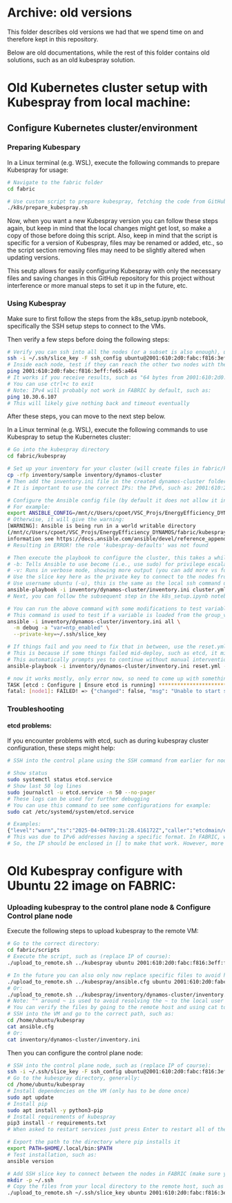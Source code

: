 # Archive: old versions
This folder describes old versions we had that we spend time on and therefore kept in this repository.

Below are old documentations, while the rest of this folder contains old solutions, such as an old kubespray solution.

# Old Kubernetes cluster setup with Kubespray from local machine:
## Configure Kubernetes cluster/environment
### Preparing Kubespary
In a Linux terminal (e.g. WSL), execute the following commands to prepare Kubespray for usage:
```sh
# Navigate to the fabric folder
cd fabric

# Use custom script to prepare kubespray, fetching the code from GitHub and cleaning up unnecessary files
./k8s/prepare_kubespray.sh
```
Now, when you want a new Kubespray version you can follow these steps again, but keep in mind that the local changes might get lost, so make a copy of those before doing this script.  Also, keep in mind that the script is specific for a version of Kubespray, files may be renamed or added, etc., so the script section removing files may need to be slightly altered when updating versions.

This seutp allows for easily configuring Kubespray with only the necessary files and saving changes in this GitHub repository for this project without interference or more manual steps to set it up in the future, etc.

### Using Kubespray
Make sure to first follow the steps from the k8s_setup.ipynb notebook, specifically the SSH setup steps to connect to the VMs.

Then verify a few steps before doing the following steps:
```sh
# Verify you can ssh into all the nodes (or a subset is also enough), using the commands provided from the Notebook step (see steps in notebook), such as:
ssh -i ~/.ssh/slice_key -F ssh_config ubuntu@2001:610:2d0:fabc:f816:3eff:fe65:a464
# Inside each node, test if they can reach the other two nodes with the IP address, such as:
ping 2001:610:2d0:fabc:f816:3eff:fe65:a464
# It works if you receive results, such as "64 bytes from 2001:610:2d0:fabc:f816:3eff:fe95:d90f: icmp_seq=1 ttl=64 time=0.402 ms" 
# You can use ctrl+c to exit
# Note: IPv4 will probably not work in FABRIC by default, such as:
ping 10.30.6.107
# This will likely give nothing back and timeout eventually
```
After these steps, you can move to the next step below.

In a Linux terminal (e.g. WSL), execute the following commands to use Kubespray to setup the Kubernetes cluster:
```sh
# Go into the kubespray directory
cd fabric/kubespray

# Set up your inventory for your cluster (will create files in fabric/kubespray/inventory/x)
cp -rfp inventory/sample inventory/dynamos-cluster
# Then add the inventory.ini file in the created dynamos-cluster folder. The k8s_setup.ipynb notebook gets the necessary information
# It is important to use the correct IPs: the IPv6, such as: 2001:610:2d0:fabc:f816:3eff:fe65:a464, since it is not reachable with the IPv4 in FABRIC by default.

# Configure the Ansible config file (by default it does not allow it in the working directory: https://docs.ansible.com/ansible/devel/reference_appendices/config.html#cfg-in-world-writable-dir)
# For example:
export ANSIBLE_CONFIG=/mnt/c/Users/cpoet/VSC_Projs/EnergyEfficiency_DYNAMOS/fabric/kubespray/ansible.cfg
# Otherwise, it will give the warning: 
[WARNING]: Ansible is being run in a world writable directory
(/mnt/c/Users/cpoet/VSC_Projs/EnergyEfficiency_DYNAMOS/fabric/kubespray), ignoring it as an ansible.cfg source. For more
information see https://docs.ansible.com/ansible/devel/reference_appendices/config.html#cfg-in-world-writable-dir
# Resulting in ERROR! the role 'kubespray-defaults' was not found

# Then execute the playbook to configure the cluster, this takes a while to execute, the more nodes the longer it takes
# -b: Tells Ansible to use become (i.e., use sudo) for privilege escalation on remote machines
# -v: Runs in verbose mode, showing more output (you can add more vs for even more detail, like -vv or -vvv)
# Use the slice key here as the private key to connect to the nodes from the slice in FABRIC
# Use username ubuntu (-u), this is the same as the local ssh command used to log into the VM
ansible-playbook -i inventory/dynamos-cluster/inventory.ini cluster.yml -b -v --private-key=~/.ssh/slice_key -u ubuntu
# Next, you can follow the subsequent step in the k8s_setup.ipynb notebook

# You can run the above command with some modifications to test variables, such as:
# This command is used to test if a variable is loaded from the group_vars in the inventory file (you can change all to a more specific one such as node1) 
ansible -i inventory/dynamos-cluster/inventory.ini all \
  -m debug -a "var=ntp_enabled" \
  --private-key=~/.ssh/slice_key

# If things fail and you need to fix that in between, use the reset.yml to reset the cluster first before trying again the above command
# This is because if some things failed mid-deploy, such as etcd, it might conflict/skip important files, etc.
# This automatically prompts yes to continue without manual intervention required
ansible-playbook -i inventory/dynamos-cluster/inventory.ini reset.yml -b -v --private-key=~/.ssh/slice_key -u ubuntu -e reset_confirmation=yes

# now it works mostly, only error now, so need to come up with something else:
TASK [etcd : Configure | Ensure etcd is running] ********************************************************************************************************************************************
fatal: [node1]: FAILED! => {"changed": false, "msg": "Unable to start service etcd: Job for etcd.service failed because the control process exited with error code.\nSee \"systemctl status etcd.service\" and \"journalctl -xe\" for details.\n"}
```

### Troubleshooting
#### etcd problems:
If you encounter problems with etcd, such as during kubespray cluster configuration, these steps might help:
```sh
# SSH into the control plane using the SSH command from earlier for node1

# Show status
sudo systemctl status etcd.service
# Show last 50 log lines
sudo journalctl -u etcd.service -n 50 --no-pager
# These logs can be used for further debugging
# You can use this command to see some configurations for example:
sudo cat /etc/systemd/system/etcd.service

# Examples:
{"level":"warn","ts":"2025-04-04T09:31:28.416172Z","caller":"etcdmain/etcd.go:75","msg":"failed to verify flags","error":"invalid value \"https://2001:610:2d0:fabc:f816:3eff:fe65:a464:2380\" for ETCD_LISTEN_PEER_URLS: URL address does not have the form \"host:port\": https://2001:610:2d0:fabc:f816:3eff:fe65:a464:2380"}
# This was due to IPv6 addresses having a specific format. In FABRIC, we use IPv6, such as: 2001:610:2d0:fabc:f816:3eff:fe65:a464
# So, the IP should be enclosed in [] to make that work. However, more broad problems with using IPv6 was discovered, so a different solution was done, which is now the current setup.
```

# Old Kubespray configure with Ubuntu 22 image on FABRIC:
### Uploading kubespray to the control plane node & Configure Control plane node
Execute the following steps to upload kubespray to the remote VM:
```sh
# Go to the correct directory:
cd fabric/scripts
# Execute the script, such as (replace IP of course):
./upload_to_remote.sh ../kubespray ubuntu 2001:610:2d0:fabc:f816:3eff:feba:b846 ~/.ssh/slice_key ../fabric_config/ssh_config

# In the future you can also only now replace specific files to avoid having to reupload the whole directory, such as (replace IP of course):
./upload_to_remote.sh ../kubespray/ansible.cfg ubuntu 2001:610:2d0:fabc:f816:3eff:feba:b846 ~/.ssh/slice_key ../fabric_config/ssh_config "~/kubespray"
# Or:
./upload_to_remote.sh ../kubespray/inventory/dynamos-cluster/inventory.ini ubuntu 2001:610:2d0:fabc:f816:3eff:fe0f:e479 ~/.ssh/slice_key ../fabric_config/ssh_config "~/kubespray/inventory/dynamos-cluster"
# Note: "" around ~ is used to avoid resolving the ~ to the local user's home directory (see explanation in the script)
# You can verify the files by going to the remote host and using cat to view the file for example, such as:
# SSH into the VM and go to the correct path, such as:
cd /home/ubuntu/kubespray
cat ansible.cfg
# Or:
cat inventory/dynamos-cluster/inventory.ini
```

Then you can configure the control plane node:
```sh
# SSH into the control plane node, such as (replace IP of course):
ssh -i ~/.ssh/slice_key -F ssh_config ubuntu@2001:610:2d0:fabc:f816:3eff:fe65:a464
# Go to the kubespray directory, generally:
cd /home/ubuntu/kubespray
# Install dependencies on the VM (only has to be done once)
sudo apt update
# Install pip
sudo apt install -y python3-pip
# Install requirements of kubespray
pip3 install -r requirements.txt
# When asked to restart services just press Enter to restart all of them.

# Export the path to the directory where pip installs it
export PATH=$HOME/.local/bin:$PATH
# Test installation, such as:
ansible version

# Add SSH slice key to connect between the nodes in FABRIC (make sure you followed the SSH config steps from the k8s_setup.ipynb notebook):
mkdir -p ~/.ssh
# Copy the files from your local directory to the remote host, such as (replace IP of course):
./upload_to_remote.sh ~/.ssh/slice_key ubuntu 2001:610:2d0:fabc:f816:3eff:feba:b846 ~/.ssh/slice_key ../fabric_config/ssh_config "~/.ssh"
```